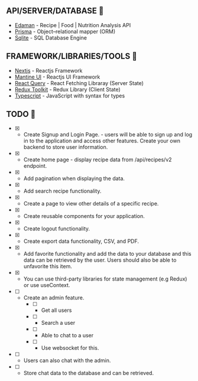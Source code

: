 ## API/SERVER/DATABASE 💾
- [Edaman](https://www.edamam.com) - Recipe | Food | Nutrition Analysis API
- [Prisma](https://www.prisma.io/) - Object–relational mapper (ORM)
- [Sqlite](https://www.sqlite.org/) - SQL Database Engine

## FRAMEWORK/LIBRARIES/TOOLS 🎉

- [Nextjs](https://nextjs.org/) - Reactjs Framework
- [Mantine UI](https://mantine.dev/) - Reactjs UI Framework
- [React Query](https://react-query.tanstack.com/) - React Fetching Libraray (Server State)
- [Redux Toolkit](https://redux-toolkit.js.org/) - Redux Library (Client State)
- [Typescript](https://www.typescriptlang.org/) - JavaScript with syntax for types
## TODO 📝

- [x] - Create Signup and Login Page. - users will be able to sign up and log in to the application and access other features. Create your own backend to store user information.
- [x] - Create home page - display recipe data from /api/recipes/v2 endpoint.
- [x] - Add pagination when displaying the data.
- [x] - Add search recipe functionality.
- [x] - Create a page to view other details of a specific recipe.
- [x] - Create reusable components for your application.
- [x] - Create logout functionality.
- [x] - Create export data functionality, CSV, and PDF.
- [x] - Add favorite functionality and add the data to your database and this data can be retrieved by the user. Users should also be able to unfavorite this item.
- [x] - You can use third-party libraries for state management (e.g Redux) or use useContext.
- [ ] - Create an admin feature.
    - [ ] - Get all users
    - [ ] - Search a user
    - [ ] - Able to chat to a user
    - [ ] - Use websocket for this.
- [ ] - Users can also chat with the admin.
- [ ] - Store chat data to the database and can be retrieved.
